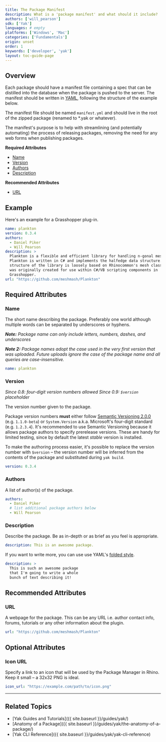 ```yaml
---
title: The Package Manifest
description: What is a 'package manifest' and what should it include?
authors: ['will_pearson']
sdk: ['Yak']
languages: # empty
platforms: ['Windows', 'Mac']
categories: ['Fundamentals']
origin: unset
order: 1
keywords: ['developer', 'yak']
layout: toc-guide-page
---
```


## Overview

Each package should have a manifest file containing a spec that can be distilled into the database when the package is pushed to the server. The manifest should be written in [YAML](http://www.yaml.org), following the structure of the example below.

The manifest file should be named `manifest.yml` and should live in the root of the zipped package (renamed to \*.yak or whatever).

The manifest's purpose is to help with streamlining (and potentially automating) the process of releasing packages, removing the need for any web forms when publishing packages.

**Required Attributes**
 - [Name](#name)
 - [Version](#version)
 - [Authors](#authors)
 - [Description](#description)

**Recommended Attributes**
 <!-- - [`license`](#license) -->
 - [URL](#url)

<!-- ### Optional Attributes
 - [`dependencies`](#dependencies) -->

## Example

Here's an example for a Grasshopper plug-in.

```yaml
name: plankton
version: 0.3.4
authors:
  - Daniel Piker
  - Will Pearson
description: >
  Plankton is a flexible and efficient library for handling n-gonal meshes.
  Plankton is written in C# and implements the halfedge data structure. The
  structure of the library is loosely based on Rhinocommon's mesh classes and
  was originally created for use within C#/VB scripting components in
  Grasshopper.
url: "https://github.com/meshmash/Plankton"
```

## Required Attributes

### Name

The short name describing the package. Preferably one world although multiple words can be separated by underscores or hyphens.

_**Note:** Package name can only include letters, numbers, dashes, and underscores_

_**Note 2:** Package names adopt the case used in the very first version that was uploaded. Future uploads ignore the case of the package name and all queries are case-insensitive._

```yaml
name: plankton
```

### Version

_Since 0.8: four-digit version numbers allowed_
_Since 0.9: `$version` placeholder_

The version number given to the package.

Package version numbers **must** either follow [Semantic Versioning 2.0.0](http://semver.org/spec/v2.0.0.html) (e.g. `1.1.0-beta`) or `System.Version` a.k.a. Microsoft's four-digit standard (e.g. `1.2.3.4`). It's recommended to use Semantic Versioning because it allows package authors to specify prerelease versions. These are handy for limited testing, since by default the latest _stable_ version is installed.

To make the authoring process easier, it's possible to replace the version number with `$version` – the version number will be inferred from the contents of the package and substituted during `yak build`.

```yaml
version: 0.3.4
```

### Authors

A list of author(s) of the package.

```yaml
authors:
  - Daniel Piker
  # list additional package authors below
  - Will Pearson
```

### Description

Describe the package. Be as in-depth or as brief as you feel is appropriate.

```yaml
description: This is an awesome package.
```

If you want to write more, you can use use YAML's [folded style](http://www.yaml.org/spec/1.2/spec.html#id2796251).

```yaml
description: >
  This is such an awesome package
  that I'm going to write a whole
  bunch of text describing it!
```


## Recommended Attributes

<!-- ### License

The license for this package. This should be no more than 64 characters and should be one of the standard [SPDX identifiers](spdx.org/licenses/).

```yaml
license: MIT
```

If the intention is to make the package open source then ideally you should pick one that is [OSI (Open Source Initiative)](opensource.org/licenses/alphabetical) approved. The most commonly used OSI approved licenses are BSD-3-Clause and MIT. GitHub also provides a license picker at http://choosealicense.com.

This should just be the name of your license. The full text of the license should be included in the package as `LICENSE[.ext]` (at the top level) when you build it.

You should specify a license for your package so that people know how they are permitted to use it, and any restrictions you're placing on it. Not specifying a license means all rights are reserved; others have no rights to use the code for any purpose. -->

### URL

A webpage for the package. This can be any URL i.e. author contact info, forums, tutorials or any other information about the plugin.

<!-- NOTE: I'm thinking that, where this is a github repository, there is the possibility to build direct from HEAD. -->

```yaml
url: "https://github.com/meshmash/Plankton"
```


## Optional Attributes

### Icon URL

Specify a link to an icon that will be used by the Package Manager in Rhino. Keep it small – a 32x32 PNG is ideal.

```yaml
icon_url: "https://example.com/path/to/icon.png"
```

<!-- ### Dependencies

A list of packages upon which this package depends. Can also include optional version specifications, again adhering to Semantic Versioning.

_Not currently used, however the server is capable of storing dependencies so this needs hooking up!_

```yaml
dependencies:
  - name: plankton
    spec: "< 0.4.0, >= 0.3.0"
  - name: package_without_spec
​``` -->


<!--## Alternative (JSON)

​```json
{
  "name": "plankton",
  "version": "0.3.4",
  "author": [
    "Daniel Piker",
    "Will Pearson"
  ],
  "dependencies": [

  ],
  "description": "Plankton is a flexible and efficient library for handling n-gonal meshes. Plankton is written in C# and implements the halfedge data structure. The structure of the library is loosely based on Rhinocommon's mesh classes and was originally created for use within C#/VB scripting components in Grasshopper.",
  "license": "LGPL-3",
  "url": "https://github.com/meshmash/Plankton",
  "type": "gh-plugin"
}
``` -->

---

## Related Topics

- [Yak Guides and Tutorials]({{ site.baseurl }}/guides/yak/)
- [Anatomy of a Package]({{ site.baseurl }}/guides/yak/the-anatomy-of-a-package/)
- [Yak CLI Reference]({{ site.baseurl }}/guides/yak/yak-cli-reference)


